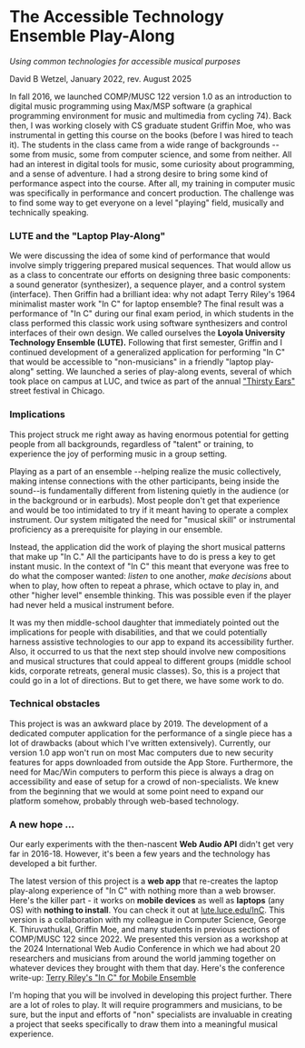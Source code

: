 <link href="../../markdown.css" rel="stylesheet"></link> 

# The Accessible Technology Ensemble Play-Along
*Using common technologies for accessible musical purposes*

David B Wetzel, January 2022, rev. August 2025

In fall 2016, we launched COMP/MUSC 122 version 1.0 as an introduction to digital music programming using Max/MSP software (a graphical programming environment for music and multimedia from cycling 74). Back then, I was working closely with CS graduate student Griffin Moe, who was instrumental in getting this course on the books (before I was hired to teach it). The students in the class came from a wide range of backgrounds -- some from music, some from computer science, and some from neither. All had an interest in digital tools for music, some curiosity about programming, and a sense of adventure. I had a strong desire to bring some kind of performance aspect into the course. After all, my training in computer music was specifically in performance and concert production. The challenge was to find some way to get everyone on a level "playing" field, musically and technically speaking.

### LUTE and the "Laptop Play-Along"

We were discussing the idea of some kind of performance that would involve simply triggering prepared musical sequences. That would allow us as a class to concentrate our efforts on designing three basic components: a sound generator (synthesizer), a sequence player, and a control system (interface). Then Griffin had a brilliant idea: why not adapt Terry Riley's 1964 minimalist master work "In C" for laptop ensemble? The final result was a performance of "In C" during our final exam period, in which students in the class performed this classic work using software synthesizers and control interfaces of their own design. We called ourselves the **Loyola University Technology Ensemble (LUTE).** Following that first semester, Griffin and I continued development of a generalized application for performing "In C" that would be accessible to "non-musicians" in a friendly "laptop play-along" setting. We launched a series of play-along events, several of which took place on campus at LUC, and twice as part of the annual <a href="https://acmusic.org/events/thirsty-ears-festival-2025/" target= "_blank">"Thirsty Ears"</a> street festival in Chicago.

### Implications
This project struck me right away as having enormous potential for getting people from all backgrounds, regardless of "talent" or training, to experience the joy of performing music in a group setting. 

Playing as a part of an ensemble --helping realize the music collectively, making intense connections with the other participants, being inside the sound--is fundamentally different from listening quietly in the audience (or in the background or in earbuds). Most people don't get that experience and would be too intimidated to try if it meant having to operate a complex instrument. Our system mitigated the need for "musical skill" or instrumental proficiency as a prerequisite for playing in our ensemble. 

Instead, the application did the work of playing the short musical patterns that make up "In C." All the participants have to do is press a key to get instant music. In the context of "In C" this meant that everyone was free to do what the composer wanted: *listen* to one another, *make decisions* about when to play, how often to repeat a phrase, which octave to play in, and other "higher level" ensemble thinking. This was possible even if the player had never held a musical instrument before.

It was my then middle-school daughter that immediately pointed out the implications for people with disabilities, and that we could potentially harness assistive technologies to our app to expand its accessibility further. Also, it occurred to us that the next step should involve new compositions and musical structures that could appeal to different groups (middle school kids, corporate retreats, general music classes). So, this is a project that could go in a lot of directions. But to get there, we have some work to do.

### Technical obstacles

This project is was an awkward place by 2019. The development of a dedicated computer application for the performance of a single piece has a lot of drawbacks (about which I've written extensively). Currently, our version 1.0 app won't run on most Mac computers due to new security features for apps downloaded from outside the App Store. Furthermore, the need for Mac/Win computers to perform this piece is always a drag on accessibility and ease of setup for a crowd of non-specialists. We knew from the beginning that we would at some point need to expand our platform somehow, probably through web-based technology.

### A new hope ...
Our early experiments with the then-nascent **Web Audio API** didn't get very far in 2016-18. However, it's been a few years and the technology has developed a bit further. 

The latest version of this project is a **web app** that re-creates the laptop play-along experience of "In C" with nothing more than a web browser. Here's the killer part - it works on **mobile devices** as well as **laptops** (any OS) with **nothing to install**. You can check it out at <a href="https://lute.luce.edu/InC" target="_blank">lute.luce.edu/InC</a>. This version is a collaboration with my colleague in Computer Science, George K. Thiruvathukal, Griffin Moe, and many students in previous sections of COMP/MUSC 122 since 2022. We presented this version as a workshop at the 2024 International Web Audio Conference in which we had about 20 researchers and musicians from around the world jamming together on whatever devices they brought with them that day. Here's the conference write-up: <a href="https://ecommons.luc.edu/cs_facpubs/364/" target="_blank">Terry Riley's "In C" for Mobile Ensemble</a>

I'm hoping that you will be involved in developing this project further. There are a lot of roles to play. It will require programmers and musicians, to be sure, but the input and efforts of "non" specialists are invaluable in creating a project that seeks specifically to draw them into a meaningful musical experience.